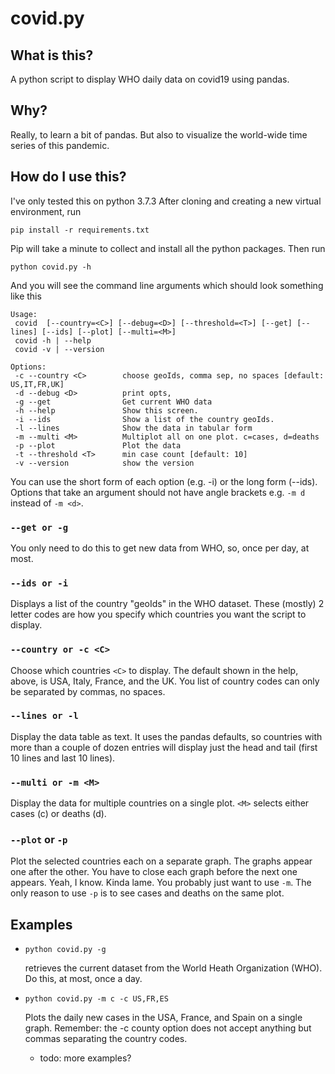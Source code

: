 # covid.py
## What is this?
A python script to display WHO daily data on covid19 using pandas. 
## Why?
Really, to learn a bit of pandas. But also to visualize the world-wide time series of this pandemic.
## How do I use this?
I've only tested this on python 3.7.3
After cloning and creating a new virtual environment, run
```
pip install -r requirements.txt
```
Pip will take a minute to collect and install all the python packages. Then run
```
python covid.py -h
```
And you will see the command line arguments which should look something like this
```
Usage:
 covid  [--country=<C>] [--debug=<D>] [--threshold=<T>] [--get] [--lines] [--ids] [--plot] [--multi=<M>]
 covid -h | --help
 covid -v | --version

Options:
 -c --country <C>        choose geoIds, comma sep, no spaces [default: US,IT,FR,UK]
 -d --debug <D>          print opts,
 -g --get                Get current WHO data
 -h --help               Show this screen.
 -i --ids                Show a list of the country geoIds.
 -l --lines              Show the data in tabular form
 -m --multi <M>          Multiplot all on one plot. c=cases, d=deaths
 -p --plot               Plot the data
 -t --threshold <T>      min case count [default: 10]
 -v --version            show the version
 ```
 You can use the short form of each option (e.g. -i) or the long form (--ids). Options that take an argument should not have
 angle brackets e.g. ```-m d``` instead of ```-m <d>```.
 ### ```--get or -g```
 You only need to do this to get new data from WHO, so, once per day, at most.
 ### ```--ids or -i```
 Displays a list of the country "geoIds" in the WHO dataset. These (mostly) 2 letter codes are how you specify which countries you want 
 the script to display. 
 ### ```--country or -c <C>```
 Choose which countries ```<C>``` to display. The default shown in the help, above, is USA, Italy, France, and the UK. You list of country
 codes can only be separated by commas, no spaces.
 ### ```--lines or -l```
 Display the data table as text. It uses the pandas defaults, so countries with more than a couple of dozen entries
 will display just the head and tail (first 10 lines and last 10 lines).
 ### ```--multi or -m <M>```
 Display the data for multiple countries on a single plot. ```<M>``` selects either cases (c) or deaths (d).  
 ### ```--plot``` or ```-p```
 Plot the selected countries each on a separate graph. The graphs appear one after the other. You have to close each graph before the next one 
 appears. Yeah, I know. Kinda lame. You probably just want to use ```-m```. The only reason to use ```-p``` is to see cases and deaths on the same plot.
 ## Examples
  * ```python covid.py -g``` 
  
    retrieves the current dataset from the World Heath Organization (WHO). Do this, at most, once a day.
  * ```python covid.py -m c -c US,FR,ES```
  
     Plots the daily new cases in the USA, France, and Spain on a single graph. Remember: the -c county option does not accept anything but commas separating the country codes.
      * todo: more examples?
